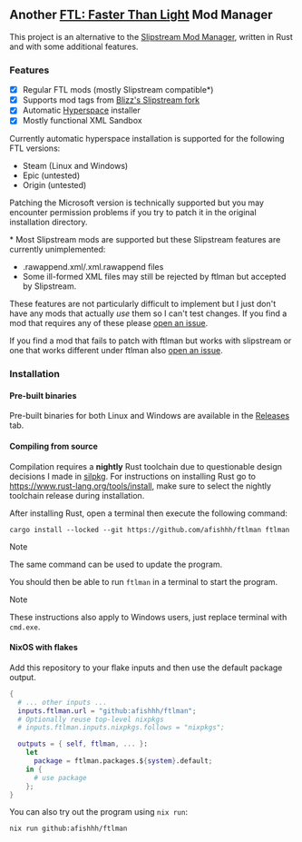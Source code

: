 ## Another [FTL: Faster Than Light](https://subsetgames.com/ftl.html) Mod Manager

This project is an alternative to the [Slipstream Mod Manager](https://github.com/Vhati/Slipstream-Mod-Manager), written in Rust and with some additional features.

### Features

- [x] Regular FTL mods (mostly Slipstream compatible\*)
- [x] Supports mod tags from [Blizz's Slipstream fork](https://github.com/blizzarchon/Slipstream-Mod-Manager)
- [x] Automatic [Hyperspace](https://github.com/FTL-Hyperspace/FTL-Hyperspace) installer
- [x] Mostly functional XML Sandbox

Currently automatic hyperspace installation is supported for the following FTL versions:
- Steam (Linux and Windows)
- Epic (untested)
- Origin (untested)

Patching the Microsoft version is technically supported but you may encounter permission problems if you try to patch it in the original installation directory.

\* Most Slipstream mods are supported but these Slipstream features are currently unimplemented:
- .rawappend.xml/.xml.rawappend files
- Some ill-formed XML files may still be rejected by ftlman but accepted by Slipstream.

These features are not particularly difficult to implement but I just don't have any mods that actually *use* them so I can't test changes. If you find a mod that requires any of these please [open an issue](https://github.com/afishhh/ftlman/issues/new).

If you find a mod that fails to patch with ftlman but works with slipstream or one that works different under ftlman also [open an issue](https://github.com/afishhh/ftlman/issues/new).

### Installation

#### Pre-built binaries

Pre-built binaries for both Linux and Windows are available in the [Releases](https://github.com/afishhh/ftlman/releases) tab.

#### Compiling from source

Compilation requires a **nightly** Rust toolchain due to questionable design decisions I made in [silpkg](https://github.com/afishhh/silpkg).
For instructions on installing Rust go to https://www.rust-lang.org/tools/install, make sure to select the nightly toolchain release during installation.

After installing Rust, open a terminal then execute the following command:
```command
cargo install --locked --git https://github.com/afishhh/ftlman ftlman
```

> [!NOTE]
> The same command can be used to update the program.

You should then be able to run `ftlman` in a terminal to start the program.

> [!NOTE]
> These instructions also apply to Windows users, just replace terminal with `cmd.exe`.

#### NixOS with flakes

Add this repository to your flake inputs and then use the default package output.

```nix
{
  # ... other inputs ...
  inputs.ftlman.url = "github:afishhh/ftlman";
  # Optionally reuse top-level nixpkgs
  # inputs.ftlman.inputs.nixpkgs.follows = "nixpkgs";

  outputs = { self, ftlman, ... }:
    let
      package = ftlman.packages.${system}.default;
    in {
      # use package
    };
}
```

You can also try out the program using `nix run`:

```command
nix run github:afishhh/ftlman
```

